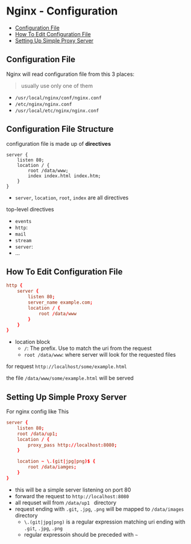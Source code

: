 # Nginx - Configuration

* [Configuration File](#configuration-file)
* [How To Edit Configuration File](#how-to-edit-configuration-file)
* [Setting Up Simple Proxy Server](#setting-up-simple-proxy-server)

## Configuration File

Nginx will read configuration file from this 3 places:

> usually use only one of them

- `/usr/local/nginx/conf/nginx.conf`
- `/etc/nginx/nginx.conf`
- `/usr/local/etc/nginx/nginx.conf`

## Configuration File Structure

configuration file is made up of **directives**

```
server {
    listen 80;
    location / {
        root /data/www;
        index index.html index.htm;
    }
}
```

- `server`, `location`, `root`, `index` are all directives 

top-level directives

- `events`
- `http`: 
- `mail`
- `stream`
- `server`: 
- ...

## How To Edit Configuration File

```conf
http {
    server {
        listen 80;
        server_name example.com;
        location / {
            root /data/www
        }
    }
}
```

- location block
  - `/`: The prefix. Use to match the uri from the request
  - `root /data/www`: where server will look for the requested files

for request `http://localhost/some/example.html`

the file `/data/www/some/example.html` will be served

## Setting Up Simple Proxy Server

For nginx config like This

```conf
server {
    listen 80;
    root /data/up1;
    location / {
        proxy_pass http://localhost:8080;
    }

    location ~ \.(git|jpg|png)$ {
        root /data/iamges;
    }
}
```

- this will be a simple server listening on port 80
- forward the request to `http://localhost:8080`
- all requset will from `/data/up1 ` directory
- request ending with `.git`, `.jpg`, `.png` will be mapped to `/data/images` directory
  - `\.(git|jpg|png)` is a regular expression matching uri ending with `.git`, `.jpg`, `.png`
  - regular expressoin should be preceded with `~`


